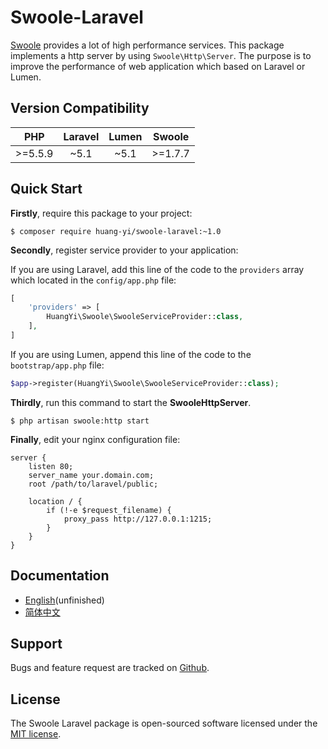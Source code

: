 # Swoole-Laravel

[Swoole](https://github.com/swoole) provides a lot of high performance services. This package implements a http server by using `Swoole\Http\Server`. The purpose is to improve the performance of web application which based on Laravel or Lumen.

## Version Compatibility

| PHP     | Laravel | Lumen | Swoole  |
|:-------:|:-------:|:-----:|:-------:|
| >=5.5.9 | ~5.1    | ~5.1  | >=1.7.7 |

## Quick Start

**Firstly**, require this package to your project:

```
$ composer require huang-yi/swoole-laravel:~1.0
```

**Secondly**, register service provider to your application:

If you are using Laravel, add this line of the code to the `providers` array which located in the `config/app.php` file:

```php
[
    'providers' => [
        HuangYi\Swoole\SwooleServiceProvider::class,
    ],
]
```

If you are using Lumen, append this line of the code to the `bootstrap/app.php` file:

```php
$app->register(HuangYi\Swoole\SwooleServiceProvider::class);
```

**Thirdly**, run this command to start the **SwooleHttpServer**.

```
$ php artisan swoole:http start
```

**Finally**, edit your nginx configuration file:

```nginx
server {
    listen 80;
    server_name your.domain.com;
    root /path/to/laravel/public;
    
    location / {
        if (!-e $request_filename) {
            proxy_pass http://127.0.0.1:1215;
        }
    }
}
```

## Documentation

- [English](docs/english.md)(unfinished)
- [简体中文](docs/chinese.md)

## Support

Bugs and feature request are tracked on [Github](https://github.com/huang-yi/swoole-laravel/issues).

## License

The Swoole Laravel package is open-sourced software licensed under the [MIT license](http://opensource.org/licenses/MIT).
